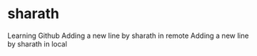 # sharath
Learning Github
Adding a new line by sharath in remote
Adding a new line by sharath in local